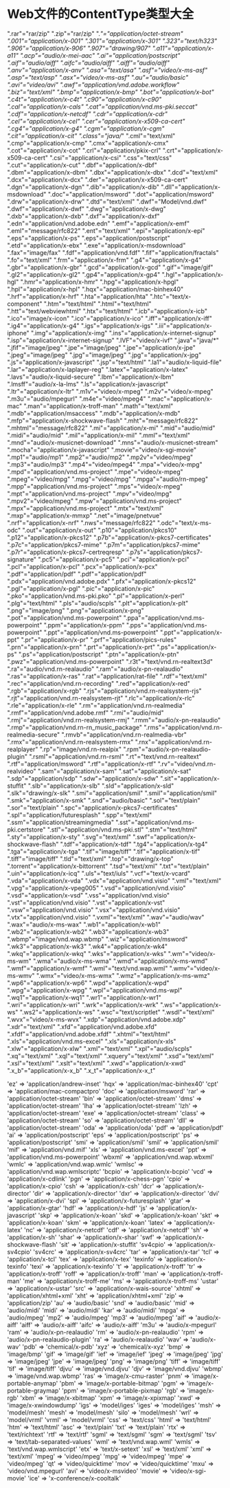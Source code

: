 # Web文件的ContentType类型大全

".rar"="rar/zip"
".zip"="rar/zip"
".*"="application/octet-stream"
".001"="application/x-001"
".301"="application/x-301"
".323"="text/h323"
".906"="application/x-906"
".907"="drawing/907"
".a11"="application/x-a11"
".acp"="audio/x-mei-aac"
".ai"="application/postscript"
".aif"="audio/aiff"
".aifc"="audio/aiff"
".aiff"="audio/aiff"
".anv"="application/x-anv"
".asa"="text/asa"
".asf"="video/x-ms-asf"
".asp"="text/asp"
".asx"="video/x-ms-asf"
".au"="audio/basic"
".avi"="video/avi"
".awf"="application/vnd.adobe.workflow"
".biz"="text/xml"
".bmp"="application/x-bmp"
".bot"="application/x-bot"
".c4t"="application/x-c4t"
".c90"="application/x-c90"
".cal"="application/x-cals"
".cat"="application/vnd.ms-pki.seccat"
".cdf"="application/x-netcdf"
".cdr"="application/x-cdr"
".cel"="application/x-cel"
".cer"="application/x-x509-ca-cert"
".cg4"="application/x-g4"
".cgm"="application/x-cgm"
".cit"="application/x-cit"
".class"="java/*"
".cml"="text/xml"
".cmp"="application/x-cmp"
".cmx"="application/x-cmx"
".cot"="application/x-cot"
".crl"="application/pkix-crl"
".crt"="application/x-x509-ca-cert"
".csi"="application/x-csi"
".css"="text/css"
".cut"="application/x-cut"
".dbf"="application/x-dbf"
".dbm"="application/x-dbm"
".dbx"="application/x-dbx"
".dcd"="text/xml"
".dcx"="application/x-dcx"
".der"="application/x-x509-ca-cert"
".dgn"="application/x-dgn"
".dib"="application/x-dib"
".dll"="application/x-msdownload"
".doc"="application/msword"
".dot"="application/msword"
".drw"="application/x-drw"
".dtd"="text/xml"
".dwf"="Model/vnd.dwf"
".dwf"="application/x-dwf"
".dwg"="application/x-dwg"
".dxb"="application/x-dxb"
".dxf"="application/x-dxf"
".edn"="application/vnd.adobe.edn"
".emf"="application/x-emf"
".eml"="message/rfc822"
".ent"="text/xml"
".epi"="application/x-epi"
".eps"="application/x-ps"
".eps"="application/postscript"
".etd"="application/x-ebx"
".exe"="application/x-msdownload"
".fax"="image/fax"
".fdf"="application/vnd.fdf"
".fif"="application/fractals"
".fo"="text/xml"
".frm"="application/x-frm"
".g4"="application/x-g4"
".gbr"="application/x-gbr"
".gcd"="application/x-gcd"
".gif"="image/gif"
".gl2"="application/x-gl2"
".gp4"="application/x-gp4"
".hgl"="application/x-hgl"
".hmr"="application/x-hmr"
".hpg"="application/x-hpgl"
".hpl"="application/x-hpl"
".hqx"="application/mac-binhex40"
".hrf"="application/x-hrf"
".hta"="application/hta"
".htc"="text/x-component"
".htm"="text/html"
".html"="text/html"
".htt"="text/webviewhtml"
".htx"="text/html"
".icb"="application/x-icb"
".ico"="image/x-icon"
".ico"="application/x-ico"
".iff"="application/x-iff"
".ig4"="application/x-g4"
".igs"="application/x-igs"
".iii"="application/x-iphone"
".img"="application/x-img"
".ins"="application/x-internet-signup"
".isp"="application/x-internet-signup"
".IVF"="video/x-ivf"
".java"="java/*"
".jfif"="image/jpeg"
".jpe"="image/jpeg"
".jpe"="application/x-jpe"
".jpeg"="image/jpeg"
".jpg"="image/jpeg"
".jpg"="application/x-jpg"
".js"="application/x-javascript"
".jsp"="text/html"
".la1"="audio/x-liquid-file"
".lar"="application/x-laplayer-reg"
".latex"="application/x-latex"
".lavs"="audio/x-liquid-secure"
".lbm"="application/x-lbm"
".lmsff"="audio/x-la-lms"
".ls"="application/x-javascript"
".ltr"="application/x-ltr"
".m1v"="video/x-mpeg"
".m2v"="video/x-mpeg"
".m3u"="audio/mpegurl"
".m4e"="video/mpeg4"
".mac"="application/x-mac"
".man"="application/x-troff-man"
".math"="text/xml"
".mdb"="application/msaccess"
".mdb"="application/x-mdb"
".mfp"="application/x-shockwave-flash"
".mht"="message/rfc822"
".mhtml"="message/rfc822"
".mi"="application/x-mi"
".mid"="audio/mid"
".midi"="audio/mid"
".mil"="application/x-mil"
".mml"="text/xml"
".mnd"="audio/x-musicnet-download"
".mns"="audio/x-musicnet-stream"
".mocha"="application/x-javascript"
".movie"="video/x-sgi-movie"
".mp1"="audio/mp1"
".mp2"="audio/mp2"
".mp2v"="video/mpeg"
".mp3"="audio/mp3"
".mp4"="video/mpeg4"
".mpa"="video/x-mpg"
".mpd"="application/vnd.ms-project"
".mpe"="video/x-mpeg"
".mpeg"="video/mpg"
".mpg"="video/mpg"
".mpga"="audio/rn-mpeg"
".mpp"="application/vnd.ms-project"
".mps"="video/x-mpeg"
".mpt"="application/vnd.ms-project"
".mpv"="video/mpg"
".mpv2"="video/mpeg"
".mpw"="application/vnd.ms-project"
".mpx"="application/vnd.ms-project"
".mtx"="text/xml"
".mxp"="application/x-mmxp"
".net"="image/pnetvue"
".nrf"="application/x-nrf"
".nws"="message/rfc822"
".odc"="text/x-ms-odc"
".out"="application/x-out"
".p10"="application/pkcs10"
".p12"="application/x-pkcs12"
".p7b"="application/x-pkcs7-certificates"
".p7c"="application/pkcs7-mime"
".p7m"="application/pkcs7-mime"
".p7r"="application/x-pkcs7-certreqresp"
".p7s"="application/pkcs7-signature"
".pc5"="application/x-pc5"
".pci"="application/x-pci"
".pcl"="application/x-pcl"
".pcx"="application/x-pcx"
".pdf"="application/pdf"
".pdf"="application/pdf"
".pdx"="application/vnd.adobe.pdx"
".pfx"="application/x-pkcs12"
".pgl"="application/x-pgl"
".pic"="application/x-pic"
".pko"="application/vnd.ms-pki.pko"
".pl"="application/x-perl"
".plg"="text/html"
".pls"="audio/scpls"
".plt"="application/x-plt"
".png"="image/png"
".png"="application/x-png"
".pot"="application/vnd.ms-powerpoint"
".ppa"="application/vnd.ms-powerpoint"
".ppm"="application/x-ppm"
".pps"="application/vnd.ms-powerpoint"
".ppt"="application/vnd.ms-powerpoint"
".ppt"="application/x-ppt"
".pr"="application/x-pr"
".prf"="application/pics-rules"
".prn"="application/x-prn"
".prt"="application/x-prt"
".ps"="application/x-ps"
".ps"="application/postscript"
".ptn"="application/x-ptn"
".pwz"="application/vnd.ms-powerpoint"
".r3t"="text/vnd.rn-realtext3d"
".ra"="audio/vnd.rn-realaudio"
".ram"="audio/x-pn-realaudio"
".ras"="application/x-ras"
".rat"="application/rat-file"
".rdf"="text/xml"
".rec"="application/vnd.rn-recording"
".red"="application/x-red"
".rgb"="application/x-rgb"
".rjs"="application/vnd.rn-realsystem-rjs"
".rjt"="application/vnd.rn-realsystem-rjt"
".rlc"="application/x-rlc"
".rle"="application/x-rle"
".rm"="application/vnd.rn-realmedia"
".rmf"="application/vnd.adobe.rmf"
".rmi"="audio/mid"
".rmj"="application/vnd.rn-realsystem-rmj"
".rmm"="audio/x-pn-realaudio"
".rmp"="application/vnd.rn-rn_music_package"
".rms"="application/vnd.rn-realmedia-secure"
".rmvb"="application/vnd.rn-realmedia-vbr"
".rmx"="application/vnd.rn-realsystem-rmx"
".rnx"="application/vnd.rn-realplayer"
".rp"="image/vnd.rn-realpix"
".rpm"="audio/x-pn-realaudio-plugin"
".rsml"="application/vnd.rn-rsml"
".rt"="text/vnd.rn-realtext"
".rtf"="application/msword"
".rtf"="application/x-rtf"
".rv"="video/vnd.rn-realvideo"
".sam"="application/x-sam"
".sat"="application/x-sat"
".sdp"="application/sdp"
".sdw"="application/x-sdw"
".sit"="application/x-stuffit"
".slb"="application/x-slb"
".sld"="application/x-sld"
".slk"="drawing/x-slk"
".smi"="application/smil"
".smil"="application/smil"
".smk"="application/x-smk"
".snd"="audio/basic"
".sol"="text/plain"
".sor"="text/plain"
".spc"="application/x-pkcs7-certificates"
".spl"="application/futuresplash"
".spp"="text/xml"
".ssm"="application/streamingmedia"
".sst"="application/vnd.ms-pki.certstore"
".stl"="application/vnd.ms-pki.stl"
".stm"="text/html"
".sty"="application/x-sty"
".svg"="text/xml"
".swf"="application/x-shockwave-flash"
".tdf"="application/x-tdf"
".tg4"="application/x-tg4"
".tga"="application/x-tga"
".tif"="image/tiff"
".tif"="application/x-tif"
".tiff"="image/tiff"
".tld"="text/xml"
".top"="drawing/x-top"
".torrent"="application/x-bittorrent"
".tsd"="text/xml"
".txt"="text/plain"
".uin"="application/x-icq"
".uls"="text/iuls"
".vcf"="text/x-vcard"
".vda"="application/x-vda"
".vdx"="application/vnd.visio"
".vml"="text/xml"
".vpg"="application/x-vpeg005"
".vsd"="application/vnd.visio"
".vsd"="application/x-vsd"
".vss"="application/vnd.visio"
".vst"="application/vnd.visio"
".vst"="application/x-vst"
".vsw"="application/vnd.visio"
".vsx"="application/vnd.visio"
".vtx"="application/vnd.visio"
".vxml"="text/xml"
".wav"="audio/wav"
".wax"="audio/x-ms-wax"
".wb1"="application/x-wb1"
".wb2"="application/x-wb2"
".wb3"="application/x-wb3"
".wbmp"="image/vnd.wap.wbmp"
".wiz"="application/msword"
".wk3"="application/x-wk3"
".wk4"="application/x-wk4"
".wkq"="application/x-wkq"
".wks"="application/x-wks"
".wm"="video/x-ms-wm"
".wma"="audio/x-ms-wma"
".wmd"="application/x-ms-wmd"
".wmf"="application/x-wmf"
".wml"="text/vnd.wap.wml"
".wmv"="video/x-ms-wmv"
".wmx"="video/x-ms-wmx"
".wmz"="application/x-ms-wmz"
".wp6"="application/x-wp6"
".wpd"="application/x-wpd"
".wpg"="application/x-wpg"
".wpl"="application/vnd.ms-wpl"
".wq1"="application/x-wq1"
".wr1"="application/x-wr1"
".wri"="application/x-wri"
".wrk"="application/x-wrk"
".ws"="application/x-ws"
".ws2"="application/x-ws"
".wsc"="text/scriptlet"
".wsdl"="text/xml"
".wvx"="video/x-ms-wvx"
".xdp"="application/vnd.adobe.xdp"
".xdr"="text/xml"
".xfd"="application/vnd.adobe.xfd"
".xfdf"="application/vnd.adobe.xfdf"
".xhtml"="text/html"
".xls"="application/vnd.ms-excel"
".xls"="application/x-xls"
".xlw"="application/x-xlw"
".xml"="text/xml"
".xpl"="audio/scpls"
".xq"="text/xml"
".xql"="text/xml"
".xquery"="text/xml"
".xsd"="text/xml"
".xsl"="text/xml"
".xslt"="text/xml"
".xwd"="application/x-xwd"
".x_b"="application/x-x_b"
".x_t"="application/x-x_t"

'ez' => 'application/andrew-inset'
'hqx' => 'application/mac-binhex40'
'cpt' => 'application/mac-compactpro'
'doc' => 'application/msword'
'rar' => 'application/octet-stream'
'bin' => 'application/octet-stream'
'dms' => 'application/octet-stream'
'lha' => 'application/octet-stream'
'lzh' => 'application/octet-stream'
'exe' => 'application/octet-stream'
'class' => 'application/octet-stream'
'so' => 'application/octet-stream'
'dll' => 'application/octet-stream'
'oda' => 'application/oda'
'pdf' => 'application/pdf'
'ai' => 'application/postscript'
'eps' => 'application/postscript'
'ps' => 'application/postscript'
'smi' => 'application/smil'
'smil' => 'application/smil'
'mif' => 'application/vnd.mif'
'xls' => 'application/vnd.ms-excel'
'ppt' => 'application/vnd.ms-powerpoint'
'wbxml' => 'application/vnd.wap.wbxml'
'wmlc' => 'application/vnd.wap.wmlc'
'wmlsc' => 'application/vnd.wap.wmlscriptc'
'bcpio' => 'application/x-bcpio'
'vcd' => 'application/x-cdlink'
'pgn' => 'application/x-chess-pgn'
'cpio' => 'application/x-cpio'
'csh' => 'application/x-csh'
'dcr' => 'application/x-director'
'dir' => 'application/x-director'
'dxr' => 'application/x-director'
'dvi' => 'application/x-dvi'
'spl' => 'application/x-futuresplash'
'gtar' => 'application/x-gtar'
'hdf' => 'application/x-hdf'
'js' => 'application/x-javascript'
'skp' => 'application/x-koan'
'skd' => 'application/x-koan'
'skt' => 'application/x-koan'
'skm' => 'application/x-koan'
'latex' => 'application/x-latex'
'nc' => 'application/x-netcdf'
'cdf' => 'application/x-netcdf'
'sh' => 'application/x-sh'
'shar' => 'application/x-shar'
'swf' => 'application/x-shockwave-flash'
'sit' => 'application/x-stuffit'
'sv4cpio' => 'application/x-sv4cpio'
'sv4crc' => 'application/x-sv4crc'
'tar' => 'application/x-tar'
'tcl' => 'application/x-tcl'
'tex' => 'application/x-tex'
'texinfo' => 'application/x-texinfo'
'texi' => 'application/x-texinfo'
't' => 'application/x-troff'
'tr' => 'application/x-troff'
'roff' => 'application/x-troff'
'man' => 'application/x-troff-man'
'me' => 'application/x-troff-me'
'ms' => 'application/x-troff-ms'
'ustar' => 'application/x-ustar'
'src' => 'application/x-wais-source'
'xhtml' => 'application/xhtml+xml'
'xht' => 'application/xhtml+xml'
'zip' => 'application/zip'
'au' => 'audio/basic'
'snd' => 'audio/basic'
'mid' => 'audio/midi'
'midi' => 'audio/midi'
'kar' => 'audio/midi'
'mpga' => 'audio/mpeg'
'mp2' => 'audio/mpeg'
'mp3' => 'audio/mpeg'
'aif' => 'audio/x-aiff'
'aiff' => 'audio/x-aiff'
'aifc' => 'audio/x-aiff'
'm3u' => 'audio/x-mpegurl'
'ram' => 'audio/x-pn-realaudio'
'rm' => 'audio/x-pn-realaudio'
'rpm' => 'audio/x-pn-realaudio-plugin'
'ra' => 'audio/x-realaudio'
'wav' => 'audio/x-wav'
'pdb' => 'chemical/x-pdb'
'xyz' => 'chemical/x-xyz'
'bmp' => 'image/bmp'
'gif' => 'image/gif'
'ief' => 'image/ief'
'jpeg' => 'image/jpeg'
'jpg' => 'image/jpeg'
'jpe' => 'image/jpeg'
'png' => 'image/png'
'tiff' => 'image/tiff'
'tif' => 'image/tiff'
'djvu' => 'image/vnd.djvu'
'djv' => 'image/vnd.djvu'
'wbmp' => 'image/vnd.wap.wbmp'
'ras' => 'image/x-cmu-raster'
'pnm' => 'image/x-portable-anymap'
'pbm' => 'image/x-portable-bitmap'
'pgm' => 'image/x-portable-graymap'
'ppm' => 'image/x-portable-pixmap'
'rgb' => 'image/x-rgb'
'xbm' => 'image/x-xbitmap'
'xpm' => 'image/x-xpixmap'
'xwd' => 'image/x-xwindowdump'
'igs' => 'model/iges'
'iges' => 'model/iges'
'msh' => 'model/mesh'
'mesh' => 'model/mesh'
'silo' => 'model/mesh'
'wrl' => 'model/vrml'
'vrml' => 'model/vrml'
'css' => 'text/css'
'html' => 'text/html'
'htm' => 'text/html'
'asc' => 'text/plain'
'txt' => 'text/plain'
'rtx' => 'text/richtext'
'rtf' => 'text/rtf'
'sgml' => 'text/sgml'
'sgm' => 'text/sgml'
'tsv' => 'text/tab-separated-values'
'wml' => 'text/vnd.wap.wml'
'wmls' => 'text/vnd.wap.wmlscript'
'etx' => 'text/x-setext'
'xsl' => 'text/xml'
'xml' => 'text/xml'
'mpeg' => 'video/mpeg'
'mpg' => 'video/mpeg'
'mpe' => 'video/mpeg'
'qt' => 'video/quicktime'
'mov' => 'video/quicktime'
'mxu' => 'video/vnd.mpegurl'
'avi' => 'video/x-msvideo'
'movie' => 'video/x-sgi-movie'
'ice' => 'x-conference/x-cooltalk'